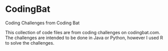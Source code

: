 # CodingBat
Coding Challenges from Coding Bat 

This collection of code files are from coding challenges on codingbat.com. The challenges are intended to be done in Java or Python, however I used R to solve the challenges. 
